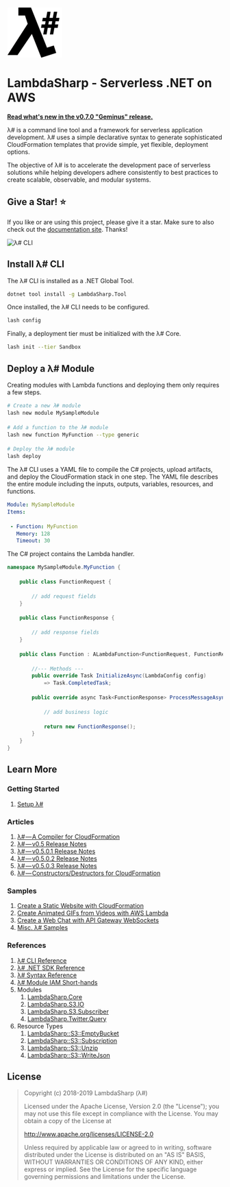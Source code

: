 ﻿![λ#](src/DocFx/images/LambdaSharpLogo.png)

# LambdaSharp - Serverless .NET on AWS

**[Read what's new in the v0.7.0 "Geminus" release.](https://lambdasharp.net/articles/ReleaseNotes-Geminus.html)**

λ# is a command line tool and a framework for serverless application development. λ# uses a simple declarative syntax to generate sophisticated CloudFormation templates that provide simple, yet flexible, deployment options.

The objective of λ# is to accelerate the development pace of serverless solutions while helping developers adhere consistently to best practices to create scalable, observable, and modular systems.

## Give a Star! :star:

If you like or are using this project, please give it a star. Make sure to also check out the [documentation site](https://lambdasharp.net). Thanks!

![λ# CLI](src/DocFx/images/LashAnsiColor-WIP.gif)

## Install λ# CLI

The λ# CLI is installed as a .NET Global Tool.

```bash
dotnet tool install -g LambdaSharp.Tool
```

Once installed, the λ# CLI needs to be configured.
```bash
lash config
```

Finally, a deployment tier must be initialized with the λ# Core.
```bash
lash init --tier Sandbox
```

## Deploy a λ# Module

Creating modules with Lambda functions and deploying them only requires a few steps.

```bash
# Create a new λ# module
lash new module MySampleModule

# Add a function to the λ# module
lash new function MyFunction --type generic

# Deploy the λ# module
lash deploy
```

The λ# CLI uses a YAML file to compile the C# projects, upload artifacts, and deploy the CloudFormation stack in one step. The YAML file describes the entire module including the inputs, outputs, variables, resources, and functions.

```yaml
Module: MySampleModule
Items:

 - Function: MyFunction
   Memory: 128
   Timeout: 30
```

The C# project contains the Lambda handler.

```csharp
namespace MySampleModule.MyFunction {

    public class FunctionRequest {

        // add request fields
    }

    public class FunctionResponse {

        // add response fields
    }

    public class Function : ALambdaFunction<FunctionRequest, FunctionResponse> {

        //--- Methods ---
        public override Task InitializeAsync(LambdaConfig config)
            => Task.CompletedTask;

        public override async Task<FunctionResponse> ProcessMessageAsync(FunctionRequest request) {

            // add business logic

            return new FunctionResponse();
        }
    }
}
```

## Learn More

### Getting Started

1. [Setup λ#](https://lambdasharp.net/articles/Setup.html)

### Articles

1. [λ# — A Compiler for CloudFormation](https://medium.com/mindtouch-engineering/%CE%BB-a-compiler-for-cloudformation-b35744e49d6c)
1. [λ# — v0.5 Release Notes](https://medium.com/mindtouch-engineering/%CE%BB-news-0-5-rc1-released-906bdfc059a)
1. [λ# — v0.5.0.1 Release Notes](https://medium.com/mindtouch-engineering/%CE%BB-v0-5-0-1-release-notes-f07966ace1c5)
1. [λ# — v0.5.0.2 Release Notes](https://medium.com/mindtouch-engineering/%CE%BB-v0-5-0-2-release-notes-69458b35bddd)
1. [λ# — v0.5.0.3 Release Notes](https://medium.com/mindtouch-engineering/%CE%BB-v0-5-0-3-release-notes-9d27082609c5)
1. [λ# — Constructors/Destructors for CloudFormation](https://medium.com/mindtouch-engineering/constructors-destructors-for-cloudformation-stacks-233de1b1fcca)

### Samples

1. [Create a Static Website with CloudFormation](https://github.com/LambdaSharp/StaticWebsite-Sample)
1. [Create Animated GIFs from Videos with AWS Lambda](https://github.com/LambdaSharp/GifMaker-Sample)
1. [Create a Web Chat with API Gateway WebSockets](https://github.com/LambdaSharp/WebSocketsChat-Sample)
1. [Misc. λ# Samples](Samples/)

### References

1. [λ# CLI Reference](https://lambdasharp.net/cli/Index.html)
1. [λ# .NET SDK Reference](https://lambdasharp.net/sdk/Index.html)
1. [λ# Syntax Reference](https://lambdasharp.net/syntax/Index.html)
1. [λ# Module IAM Short-hands](src/LambdaSharp.Tool/Resources/IAM-Mappings.yml)
1. Modules
    1. [LambdaSharp.Core](https://lambdasharp.net/modules/LambdaSharp-Core.html)
    1. [LambdaSharp.S3.IO](https://lambdasharp.net/modules/LambdaSharp-S3-IO.html)
    1. [LambdaSharp.S3.Subscriber](https://lambdasharp.net/modules/LambdaSharp-S3-Subscriber.html)
    1. [LambdaSharp.Twitter.Query](https://lambdasharp.net/modules/LambdaSharp-Twitter-Query.html)
1. Resource Types
    1. [LambdaSharp::S3::EmptyBucket](https://lambdasharp.net/modules/LambdaSharp-S3-EmptyBucket.html)
    1. [LambdaSharp::S3::Subscription](https://lambdasharp.net/modules/LambdaSharp-S3-Subscription.html)
    1. [LambdaSharp::S3::Unzip](https://lambdasharp.net/modules/LambdaSharp-S3-Unzip.html)
    1. [LambdaSharp::S3::WriteJson](https://lambdasharp.net/modules/LambdaSharp-S3-WriteJson.html)

## License

> Copyright (c) 2018-2019 LambdaSharp (λ#)
>
> Licensed under the Apache License, Version 2.0 (the "License");
> you may not use this file except in compliance with the License.
> You may obtain a copy of the License at
>
> http://www.apache.org/licenses/LICENSE-2.0
>
> Unless required by applicable law or agreed to in writing, software
> distributed under the License is distributed on an "AS IS" BASIS,
> WITHOUT WARRANTIES OR CONDITIONS OF ANY KIND, either express or implied.
> See the License for the specific language governing permissions and
> limitations under the License.
